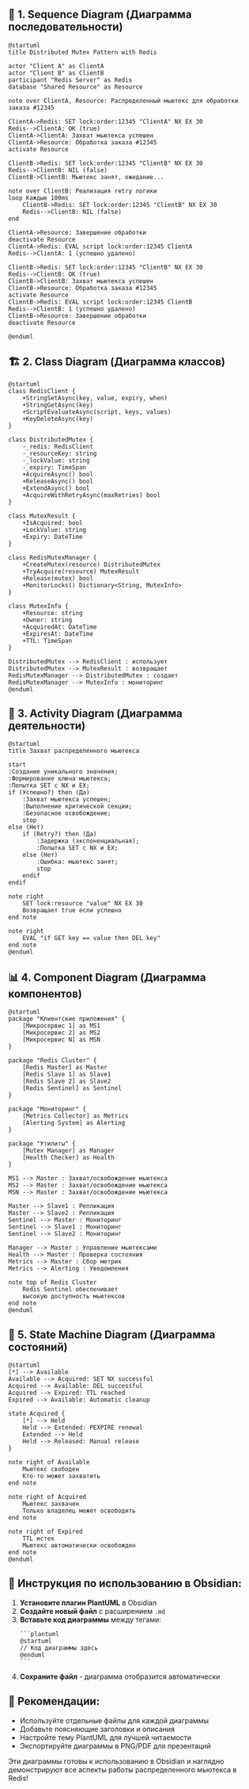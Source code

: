 ## 🎯 **1. Sequence Diagram (Диаграмма последовательности)**

```plantuml
@startuml
title Distributed Mutex Pattern with Redis

actor "Client A" as ClientA
actor "Client B" as ClientB
participant "Redis Server" as Redis
database "Shared Resource" as Resource

note over ClientA, Resource: Распределенный мьютекс для обработки заказа #12345

ClientA->Redis: SET lock:order:12345 "ClientA" NX EX 30
Redis-->ClientA: OK (true)
ClientA->ClientA: Захват мьютекса успешен
ClientA->Resource: Обработка заказа #12345
activate Resource

ClientB->Redis: SET lock:order:12345 "ClientB" NX EX 30
Redis-->ClientB: NIL (false)
ClientB->ClientB: Мьютекс занят, ожидание...

note over ClientB: Реализация retry логики
loop Каждые 100ms
    ClientB->Redis: SET lock:order:12345 "ClientB" NX EX 30
    Redis-->ClientB: NIL (false)
end

ClientA->Resource: Завершение обработки
deactivate Resource
ClientA->Redis: EVAL script lock:order:12345 ClientA
Redis-->ClientA: 1 (успешно удалено)

ClientB->Redis: SET lock:order:12345 "ClientB" NX EX 30
Redis-->ClientB: OK (true)
ClientB->ClientB: Захват мьютекса успешен
ClientB->Resource: Обработка заказа #12345
activate Resource
ClientB->Redis: EVAL script lock:order:12345 ClientB
Redis-->ClientB: 1 (успешно удалено)
ClientB->Resource: Завершение обработки
deactivate Resource

@enduml
```

## 🏗️ **2. Class Diagram (Диаграмма классов)**

```plantuml
@startuml
class RedisClient {
    +StringSetAsync(key, value, expiry, when)
    +StringGetAsync(key)
    +ScriptEvaluateAsync(script, keys, values)
    +KeyDeleteAsync(key)
}

class DistributedMutex {
    -_redis: RedisClient
    -_resourceKey: string
    -_lockValue: string
    -_expiry: TimeSpan
    +AcquireAsync() bool
    +ReleaseAsync() bool
    +ExtendAsync() bool
    +AcquireWithRetryAsync(maxRetries) bool
}

class MutexResult {
    +IsAcquired: bool
    +LockValue: string
    +Expiry: DateTime
}

class RedisMutexManager {
    +CreateMutex(resource) DistributedMutex
    +TryAcquire(resource) MutexResult
    +Release(mutex) bool
    +MonitorLocks() Dictionary<String, MutexInfo>
}

class MutexInfo {
    +Resource: string
    +Owner: string
    +AcquiredAt: DateTime
    +ExpiresAt: DateTime
    +TTL: TimeSpan
}

DistributedMutex --> RedisClient : использует
DistributedMutex --> MutexResult : возвращает
RedisMutexManager --> DistributedMutex : создает
RedisMutexManager --> MutexInfo : мониторинг
@enduml
```

## 🔄 **3. Activity Diagram (Диаграмма деятельности)**

```plantuml
@startuml
title Захват распределенного мьютекса

start
:Создание уникального значения;
:Формирование ключа мьютекса;
:Попытка SET с NX и EX;
if (Успешно?) then (Да)
    :Захват мьютекса успешен;
    :Выполнение критической секции;
    :Безопасное освобождение;
    stop
else (Нет)
    if (Retry?) then (Да)
        :Задержка (экспоненциальная);
        :Попытка SET с NX и EX;
    else (Нет)
        :Ошибка: мьютекс занят;
        stop
    endif
endif

note right
    SET lock:resource "value" NX EX 30
    Возвращает true если успешно
end note

note right
    EVAL "if GET key == value then DEL key"
end note
@enduml
```

## 📊 **4. Component Diagram (Диаграмма компонентов)**

```plantuml
@startuml
package "Клиентские приложения" {
    [Микросервис 1] as MS1
    [Микросервис 2] as MS2
    [Микросервис N] as MSN
}

package "Redis Cluster" {
    [Redis Master] as Master
    [Redis Slave 1] as Slave1
    [Redis Slave 2] as Slave2
    [Redis Sentinel] as Sentinel
}

package "Мониторинг" {
    [Metrics Collector] as Metrics
    [Alerting System] as Alerting
}

package "Утилиты" {
    [Mutex Manager] as Manager
    [Health Checker] as Health
}

MS1 --> Master : Захват/освобождение мьютекса
MS2 --> Master : Захват/освобождение мьютекса
MSN --> Master : Захват/освобождение мьютекса

Master --> Slave1 : Репликация
Master --> Slave2 : Репликация
Sentinel --> Master : Мониторинг
Sentinel --> Slave1 : Мониторинг
Sentinel --> Slave2 : Мониторинг

Manager --> Master : Управление мьютексами
Health --> Master : Проверка состояния
Metrics --> Master : Сбор метрик
Metrics --> Alerting : Уведомления

note top of Redis Cluster
    Redis Sentinel обеспечивает
    высокую доступность мьютексов
end note
@enduml
```

## 🎯 **5. State Machine Diagram (Диаграмма состояний)**

```plantuml
@startuml
[*] --> Available
Available --> Acquired: SET NX successful
Acquired --> Available: DEL successful
Acquired --> Expired: TTL reached
Expired --> Available: Automatic cleanup

state Acquired {
    [*] --> Held
    Held --> Extended: PEXPIRE renewal
    Extended --> Held
    Held --> Released: Manual release
}

note right of Available
    Мьютекс свободен
    Кто-то может захватить
end note

note right of Acquired
    Мьютекс захвачен
    Только владелец может освободить
end note

note right of Expired
    TTL истек
    Мьютекс автоматически освобожден
end note
@enduml
```

## 📝 **Инструкция по использованию в Obsidian:**

1. **Установите плагин PlantUML** в Obsidian
2. **Создайте новый файл** с расширением `.md`
3. **Вставьте код диаграммы** между тегами:
   ````
   ```plantuml
   @startuml
   // Код диаграммы здесь
   @enduml
   ```
   ````
4. **Сохраните файл** - диаграмма отобразится автоматически

## 🎯 **Рекомендации:**

- Используйте отдельные файлы для каждой диаграммы
- Добавьте поясняющие заголовки и описания
- Настройте тему PlantUML для лучшей читаемости
- Экспортируйте диаграммы в PNG/PDF для презентаций

Эти диаграммы готовы к использованию в Obsidian и наглядно демонстрируют все аспекты работы распределенного мьютекса в Redis!